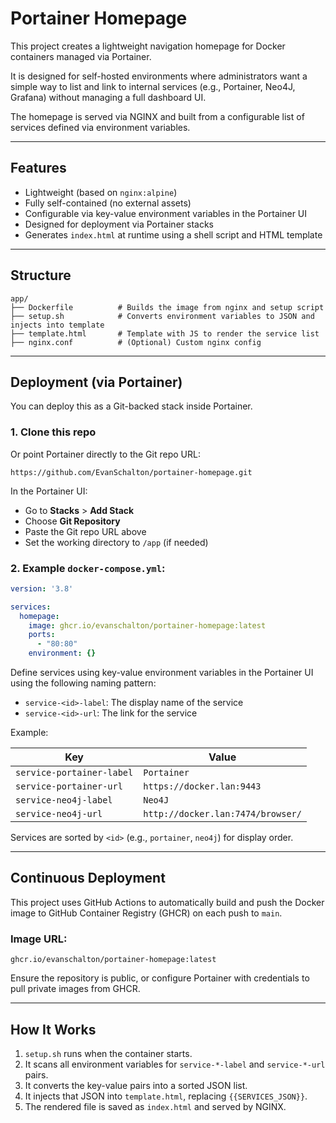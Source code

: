 # Portainer Homepage

This project creates a lightweight navigation homepage for Docker containers managed via Portainer.

It is designed for self-hosted environments where administrators want a simple way to list and link to internal services (e.g., Portainer, Neo4J, Grafana) without managing a full dashboard UI.

The homepage is served via NGINX and built from a configurable list of services defined via environment variables.

---

## Features

- Lightweight (based on `nginx:alpine`)
- Fully self-contained (no external assets)
- Configurable via key-value environment variables in the Portainer UI
- Designed for deployment via Portainer stacks
- Generates `index.html` at runtime using a shell script and HTML template

---

## Structure

```
app/
├── Dockerfile          # Builds the image from nginx and setup script
├── setup.sh            # Converts environment variables to JSON and injects into template
├── template.html       # Template with JS to render the service list
├── nginx.conf          # (Optional) Custom nginx config
```

---

## Deployment (via Portainer)

You can deploy this as a Git-backed stack inside Portainer.

### 1. Clone this repo

Or point Portainer directly to the Git repo URL:

```
https://github.com/EvanSchalton/portainer-homepage.git
```

In the Portainer UI:
- Go to **Stacks** > **Add Stack**
- Choose **Git Repository**
- Paste the Git repo URL above
- Set the working directory to `/app` (if needed)

### 2. Example `docker-compose.yml`:

```yaml
version: '3.8'

services:
  homepage:
    image: ghcr.io/evanschalton/portainer-homepage:latest
    ports:
      - "80:80"
    environment: {}
```

Define services using key-value environment variables in the Portainer UI using the following naming pattern:

- `service-<id>-label`: The display name of the service
- `service-<id>-url`: The link for the service

Example:

| Key                    | Value                                  |
|------------------------|----------------------------------------|
| `service-portainer-label` | `Portainer`                        |
| `service-portainer-url`   | `https://docker.lan:9443`          |
| `service-neo4j-label`     | `Neo4J`                            |
| `service-neo4j-url`       | `http://docker.lan:7474/browser/`  |

Services are sorted by `<id>` (e.g., `portainer`, `neo4j`) for display order.

---

## Continuous Deployment

This project uses GitHub Actions to automatically build and push the Docker image to GitHub Container Registry (GHCR) on each push to `main`.

### Image URL:
```
ghcr.io/evanschalton/portainer-homepage:latest
```

Ensure the repository is public, or configure Portainer with credentials to pull private images from GHCR.

---

## How It Works

1. `setup.sh` runs when the container starts.
2. It scans all environment variables for `service-*-label` and `service-*-url` pairs.
3. It converts the key-value pairs into a sorted JSON list.
4. It injects that JSON into `template.html`, replacing `{{SERVICES_JSON}}`.
5. The rendered file is saved as `index.html` and served by NGINX.

